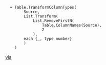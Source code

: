 
      = Table.TransformColumnTypes(
            Source,
            List.Transform(
                List.RemoveFirstN(
                    Table.ColumnNames(Source),
                    2
                ),
            each {_, type number}
            )
        )

[via](https://stackoverflow.com/a/52082067/44815)
